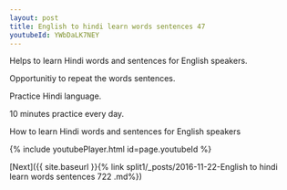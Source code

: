 ```yaml
---
layout: post
title: English to hindi learn words sentences 47 
youtubeId: YWbDaLK7NEY
---
```

 
 
Helps to learn Hindi words and sentences for English speakers.

Opportunitiy to repeat the words sentences. 

Practice Hindi language. 
 
10 minutes practice every day. 
 
How to learn Hindi words and sentences for English speakers 
 
{% include youtubePlayer.html id=page.youtubeId %}
 
 
[Next]({{ site.baseurl }}{% link  split1/_posts/2016-11-22-English to hindi learn words sentences 722 .md%})
 
